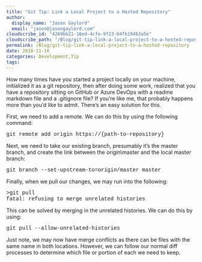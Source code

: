 ```yaml
---
title: "Git Tip: Link a Local Project to a Hosted Repository"
author: 
  display_name: "Jason Gaylord"
  email: "jason@jasongaylord.com"
cloudscribe_id: "4269bb21-10ed-4cfe-9f23-64fb19463a5e"
cloudscribe_path: "/Blog/git-tip-link-a-local-project-to-a-hosted-repository"
permalink: /Blog/git-tip-link-a-local-project-to-a-hosted-repository
date: 2018-11-16
categories: Development,Tip
tags: 
---
```


How many times have you started a project locally on your machine, initialized it as a git repository, then after doing some work, realized that you have a repository sitting on GitHub or Azure DevOps with a readme markdown file and a .gitignore file? If you’re like me, that probably happens more than you’d like to admit. There’s an easy solution for this. 

First, we need to add a remote. We can do this by using the following command:

<font face="Courier New">git remote add origin https://{path-to-repository} </font>

Next, we need to take our existing branch, presumably it’s the master branch, and create the link between the origin\master and the local master branch:

<font face="Courier New">git branch --set-upstream-to=origin/master master</font>

Finally, when we pull our changes, we may run into the following:

<font face="Courier New">>git pull  
 fatal: refusing to merge unrelated histories</font>

This can be solved by merging in the unrelated histories. We can do this by using:

<font face="Courier New">git pull --allow-unrelated-histories</font>

Just note, we may now have merge conflicts as there can be files with the same name in both locations. However, we can follow our normal diff processes to determine which file or portion of each we need to keep.
